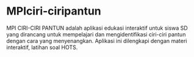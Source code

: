 # MPIciri-ciripantun
MPI CIRI-CIRI PANTUN adalah aplikasi edukasi interaktif untuk siswa SD yang dirancang untuk mempelajari dan mengidentifikasi ciri-ciri pantun dengan cara yang menyenangkan. Aplikasi ini dilengkapi dengan materi interaktif, latihan soal HOTS.

